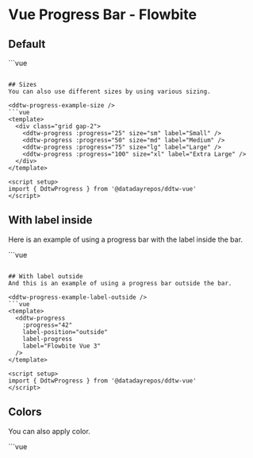 <script setup>
import DdtwProgressExample from './progress/examples/DdtwProgressExample.vue'
import DdtwProgressExampleColor from './progress/examples/DdtwProgressExampleColor.vue'
import DdtwProgressExampleLabelInside from './progress/examples/DdtwProgressExampleLabelInside.vue'
import DdtwProgressExampleLabelOutside from './progress/examples/DdtwProgressExampleLabelOutside.vue'
import DdtwProgressExampleSize from './progress/examples/DdtwProgressExampleSize.vue'

</script>
# Vue Progress Bar - Flowbite

## Default

<ddtw-progress-example />
```vue
<template>
  <ddtw-progress :progress="45" />
</template>

<script setup>
import { DdtwProgress } from '@datadayrepos/ddtw-vue'
</script>
```

## Sizes
You can also use different sizes by using various sizing.

<ddtw-progress-example-size />
```vue
<template>
  <div class="grid gap-2">
    <ddtw-progress :progress="25" size="sm" label="Small" />
    <ddtw-progress :progress="50" size="md" label="Medium" />
    <ddtw-progress :progress="75" size="lg" label="Large" />
    <ddtw-progress :progress="100" size="xl" label="Extra Large" />
  </div>
</template>

<script setup>
import { DdtwProgress } from '@datadayrepos/ddtw-vue'
</script>
```

## With label inside
Here is an example of using a progress bar with the label inside the bar.

<ddtw-progress-example-label-inside />
```vue
<template>
  <ddtw-progress
    :progress="50"
    label-position="inside"
    label-progress
    size="lg"
  />
</template>

<script setup>
import { DdtwProgress } from '@datadayrepos/ddtw-vue'
</script>
```

## With label outside
And this is an example of using a progress bar outside the bar.

<ddtw-progress-example-label-outside />
```vue
<template>
  <ddtw-progress
    :progress="42"
    label-position="outside"
    label-progress
    label="Flowbite Vue 3"
  />
</template>

<script setup>
import { DdtwProgress } from '@datadayrepos/ddtw-vue'
</script>
```

## Colors
You can also apply color.

<ddtw-progress-example-color />
```vue
<template>
  <div class="grid gap-2">
    <ddtw-progress :progress="12.5" label="Default"  />
    <ddtw-progress :progress="25" color="dark" label="Dark"  />
    <ddtw-progress :progress="37.5" color="blue" label="Blue"  />
    <ddtw-progress :progress="50" color="red" label="Red"  />
    <ddtw-progress :progress="62.5" color="green" label="Green"  />
    <ddtw-progress :progress="75" color="yellow" label="Yellow"  />
    <ddtw-progress :progress="87.5" color="indigo" label="Indigo"  />
    <ddtw-progress :progress="100" color="purple" label="Purple"  />
  </div>
</template>

<script setup>
import { DdtwProgress } from '@datadayrepos/ddtw-vue'
</script>
```
